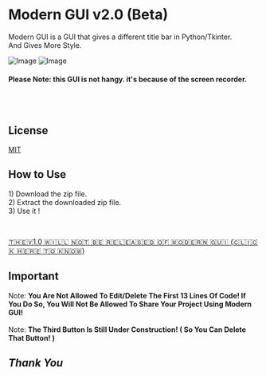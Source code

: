 <link href="https://fonts.googleapis.com/css2?family=Tourney:wght@200&display=swap" rel="stylesheet">

# Modern GUI v2.0 (Beta)

Modern GUI is a GUI that gives a different title bar in Python/Tkinter.  
And Gives More Style.

![Image](https://i.ibb.co/RPvw6pz/Modern-GUI-v2-0-Beta.png "Screenshot of Modern GUI v2.0 (Beta)")
![Image](https://i.ibb.co/fNbCSNW/Modern-GUI-v2-0-Beta-GIF.gif "GIF of Modern GUI v2.0 (Beta)")
#### Please Note: this GUI is not hangy. it's because of the screen recorder.
<br>
<br>

## License
[MIT](https://github.com/sancho1952007/Modern-GUI-v2.0-Beta-/blob/main/LICENCE.txt)

## How to Use
<p>
1) Download the zip file.<br>
2) Extract the downloaded zip file.<br>
3) Use it !<br>
  </p>
  <br>
  
<a href='https://github.com/sancho1952007/Modern-GUI-v2.0-Beta-/blob/0bedbde37d751de02ef2f87ca18c010844cd3b0f/Extras.txt#L9' target='_blank'>🇹​🇭​🇪​ 🇻​1.0 🇼​🇮​🇱​🇱​ 🇳​🇴​🇹​ 🇧​🇪​ 🇷​🇪​🇱​🇪​🇦​🇸​🇪​🇩​ 🇴​🇫​ 🇲​🇴​🇩​🇪​🇷​🇳​ 🇬​🇺​🇮​ (🇨​🇱​🇮​🇨​🇰​ 🇭​🇪​🇷​🇪​ 🇹​🇴​ 🇰​🇳​🇴​🇼​)</a>
<br>
## Important
  Note: **You Are Not Allowed To Edit/Delete The First 13 Lines Of Code!
  If You Do So, You Will Not Be Allowed To Share Your Project Using Modern GUI!**
<br>
<br>
Note: **The Third Button Is Still Under Construction! ( So You Can Delete That Button! )**

## *****Thank You*****

